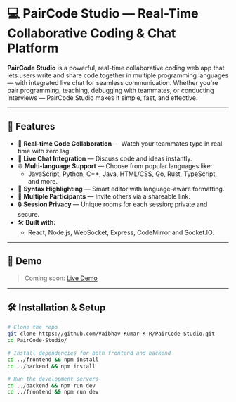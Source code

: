 # 💻 PairCode Studio — Real-Time Collaborative Coding & Chat Platform

**PairCode Studio** is a powerful, real-time collaborative coding web app that lets users write and share code together in multiple programming languages — with integrated live chat for seamless communication.
Whether you're pair programming, teaching, debugging with teammates, or conducting interviews — PairCode Studio makes it simple, fast, and effective.

---

## 🚀 Features

- 🔄 **Real-time Code Collaboration** — Watch your teammates type in real time with zero lag.
- 💬 **Live Chat Integration** — Discuss code and ideas instantly.
- 🌐 **Multi-language Support** — Choose from popular languages like:
  - JavaScript, Python, C++, Java, HTML/CSS, Go, Rust, TypeScript, and more.
- 🧠 **Syntax Highlighting** — Smart editor with language-aware formatting.
- 👥 **Multiple Participants** — Invite others via a shareable link.
- 🔒 **Session Privacy** — Unique rooms for each session; private and secure.
- 🛠️ **Built with:**
  - React, Node.js, WebSocket, Express, CodeMirror and Socket.IO.

---

## 📸 Demo

> Coming soon: [Live Demo](https://your-app-url.com)

---

## 🛠️ Installation & Setup

```bash
# Clone the repo
git clone https://github.com/Vaibhav-Kumar-K-R/PairCode-Studio.git
cd PairCode-Studio/

# Install dependencies for both frontend and backend
cd ../frontend && npm install
cd ../backend && npm install

# Run the development servers
cd ../backend && npm run dev
cd ../frontend && npm run dev

